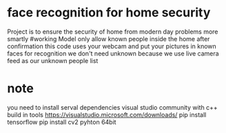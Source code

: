 # face recognition for home security
Project is to ensure the security of home from modern day problems more smartly
#working
Model only allow known people inside the home after confirmation this code uses your webcam and put your pictures in known faces for recognition we don't need unknown because we use live camera feed as our unknown people list
# note 
you need to install serval dependencies
visual studio community with c++ build in tools https://visualstudio.microsoft.com/downloads/
pip install tensorflow
pip install cv2 
pyhton 64bit 
